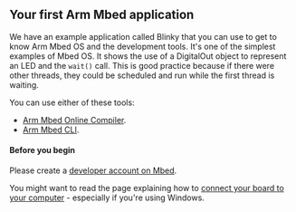 ## Your first Arm Mbed application

We have an example application called Blinky that you can use to get to know Arm Mbed OS and the development tools. It's one of the simplest examples of Mbed OS. It shows the use of a DigitalOut object to represent an LED and the `wait()` call. This is good practice because if there were other threads, they could be scheduled and run while the first thread is waiting.

You can use either of these tools:

- [Arm Mbed Online Compiler](/docs/v5.6/tutorials/blinky-on-the-arm-mbed-online-compiler.html).
- [Arm Mbed CLI](https://os.mbed.com/docs/v5.6/tutorials/blinky-on-arm-mbed-cli.html).

#### Before you begin

Please create a [developer account on Mbed](https://os.mbed.com/account/signup/).

You might want to read the page explaining how to [connect your board to your computer](/docs/v5.6/tutorials/windows-serial-driver.html) - especially if you're using Windows.
